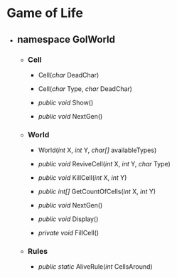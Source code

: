 # Game of Life



* ## namespace GolWorld
	* ### Cell
		* Cell(*char* DeadChar)

		* Cell(*char* Type, *char* DeadChar)

		* *public void* Show()

		* *public void* NextGen()


	* ### World
		* World(*int* X, *int* Y, *char[]* availableTypes)

		* *public void* ReviveCell(*int* X, *int* Y, *char* Type)

		* *public void* KillCell(*int* X, *int* Y)

		* *public int[]* GetCountOfCells(*int* X, *int* Y)

		* *public void* NextGen()

		* *public void* Display()

		* *private void* FillCell()

	* ### Rules
		* *public static* AliveRule(*int* CellsAround)